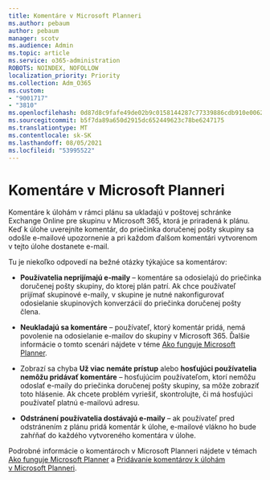 ```yaml
---
title: Komentáre v Microsoft Planneri
ms.author: pebaum
author: pebaum
manager: scotv
ms.audience: Admin
ms.topic: article
ms.service: o365-administration
ROBOTS: NOINDEX, NOFOLLOW
localization_priority: Priority
ms.collection: Adm_O365
ms.custom:
- "9001717"
- "3810"
ms.openlocfilehash: 0d87d8c9fafe49de02b9c0158144287c77339886cdb910e006296eac73a2c497
ms.sourcegitcommit: b5f7da89a650d2915dc652449623c78be6247175
ms.translationtype: MT
ms.contentlocale: sk-SK
ms.lasthandoff: 08/05/2021
ms.locfileid: "53995522"
---
```

# <a name="comments-in-microsoft-planner"></a>Komentáre v Microsoft Planneri

Komentáre k úlohám v rámci plánu sa ukladajú v poštovej schránke Exchange Online pre skupinu v Microsoft 365, ktorá je priradená k plánu.  Keď k úlohe uverejníte komentár, do priečinka doručenej pošty skupiny sa odošle e-mailové upozornenie a pri každom ďalšom komentári vytvorenom v tejto úlohe dostanete e-mail.

Tu je niekoľko odpovedí na bežné otázky týkajúce sa komentárov:

- **Používatelia neprijímajú e-maily** – komentáre sa odosielajú do priečinka doručenej pošty skupiny, do ktorej plán patrí. Ak chce používateľ prijímať skupinové e-maily, v skupine je nutné nakonfigurovať odosielanie skupinových konverzácií do priečinka doručenej pošty člena.

- **Neukladajú sa komentáre** – používateľ, ktorý komentár pridá, nemá povolenie na odosielanie e-mailov do skupiny v Microsoft 365. Ďalšie informácie o tomto scenári nájdete v téme [Ako funguje Microsoft Planner](https://techcommunity.microsoft.com/t5/planner-blog/how-microsoft-planner-works/ba-p/1214736).

- Zobrazí sa chyba **Už viac nemáte prístup** alebo **hosťujúci používatelia nemôžu pridávať komentáre** – hosťujúcim používateľom, ktorí nemôžu odoslať e-maily do priečinka doručenej pošty skupiny, sa môže zobraziť toto hlásenie. Ak chcete problém vyriešiť, skontrolujte, či má hosťujúci používateľ platnú e-mailovú adresu.

- **Odstránení používatelia dostávajú e-maily** – ak používateľ pred odstránením z plánu pridá komentár k úlohe, e-mailové vlákno ho bude zahŕňať do každého vytvoreného komentára v úlohe.

Podrobné informácie o komentároch v Microsoft Planneri nájdete v témach [Ako funguje Microsoft Planner](https://techcommunity.microsoft.com/t5/planner-blog/how-microsoft-planner-works/ba-p/1214736) a [Pridávanie komentárov k úlohám v Microsoft Planneri](https://support.microsoft.com/office/fd4aedde-7785-4cd0-96ee-122fbc9140e1).
